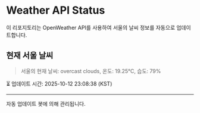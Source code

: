 
# Weather API Status

이 리포지토리는 OpenWeather API를 사용하여 서울의 날씨 정보를 자동으로 업데이트합니다.

## 현재 서울 날씨
> 서울의 현재 날씨: overcast clouds, 온도: 19.25°C, 습도: 79%

⏳ 업데이트 시간: 2025-10-12 23:08:38 (KST)

---
자동 업데이트 봇에 의해 관리됩니다.
